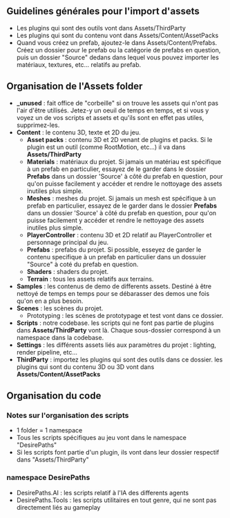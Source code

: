 ## Guidelines générales pour l'import d'assets

- Les plugins qui sont des outils vont dans Assets/ThirdParty
- Les plugins qui sont du contenu vont dans Assets/Content/AssetPacks
- Quand vous créez un prefab, ajoutez-le dans Assets/Content/Prefabs. Créez un dossier pour le prefab ou la catégorie de prefabs en question, puis un dossier "Source" dedans dans lequel vous pouvez importer les matériaux, textures, etc... relatifs au prefab.

## Organisation de l'Assets folder

- **\_unused** : fait office de "corbeille" si on trouve les assets qui n'ont pas l'air d'être utilisés. Jetez-y un oeuil de temps en temps, et si vous y voyez un de vos scripts et assets et qu'ils sont en effet pas utiles, supprimez-les.
- **Content** : le contenu 3D, texte et 2D du jeu.
  - **Asset packs** : contenu 3D et 2D venant de plugins et packs. Si le plugin est un outil (comme RootMotion, etc...) il va dans **Assets/ThirdParty**
  - **Materials** : matériaux du projet. Si jamais un matériau est spécifique à un prefab en particulier, essayez de le garder dans le dossier **Prefabs** dans un dossier 'Source' à côté du prefab en question, pour qu'on puisse facilement y accéder et rendre le nottoyage des assets inutiles plus simple.
  - **Meshes** : meshes du projet. Si jamais un mesh est spécifique à un prefab en particulier, essayez de le garder dans le dossier **Prefabs** dans un dossier 'Source' à côté du prefab en question, pour qu'on puisse facilement y accéder et rendre le nettoyage des assets inutiles plus simple.
  - **PlayerController** : contenu 3D et 2D relatif au PlayerController et personnage principal du jeu.
  - **Prefabs** : prefabs du projet. Si possible, esseyez de garder le contenu specifique à un prefab en particulier dans un dossuier "Source" à coté du prefab en question.
  - **Shaders** : shaders du projet.
  - **Terrain** : tous les assets relatifs aux terrains.
- **Samples** : les contenus de demo de differents assets. Destiné à être nettoyé de temps en temps pour se débarasser des demos une fois qu'on en a plus besoin.
- **Scenes** : les scènes du projet.
  - Prototyping : les scènes de prototypage et test vont dans ce dossier.
- **Scripts** : notre codebase. les scripts qui ne font pas partie de plugins dans **Assets/ThirdParty** vont là. Chaque sous-dossier correspond à un namespace dans la codebase.
- **Settings** : les différents assets liés aux paramètres du projet : lighting, render pipeline, etc...
- **ThirdParty** : importez les plugins qui sont des outils dans ce dossier. les plugins qui sont du contenu 3D ou 3D vont dans **Assets/Content/AssetPacks**

## Organisation du code

### Notes sur l'organisation des scripts

- 1 folder = 1 namespace
- Tous les scripts spécifiques au jeu vont dans le namespace "DesirePaths"
- Si les scripts font partie d'un plugin, ils vont dans leur dossier respectif dans "Assets/ThirdParty"

### namespace DesirePaths

- DesirePaths.AI : les scripts relatif à l'IA des differents agents
- DesirePaths.Tools : les scripts utilitaires en tout genre, qui ne sont pas directement liés au gameplay
